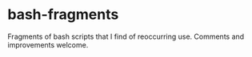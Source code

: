 # bash-fragments
Fragments of bash scripts that I find of reoccurring use. Comments and improvements welcome.
